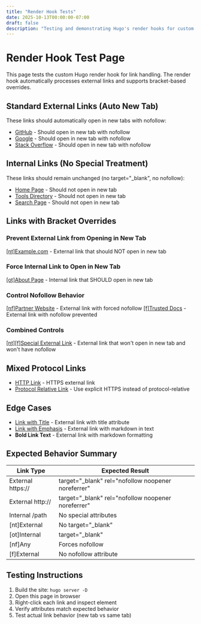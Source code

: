 ```yaml
---
title: "Render Hook Tests"
date: 2025-10-13T00:00:00-07:00
draft: false
description: "Testing and demonstrating Hugo's render hooks for custom link and image rendering in Markdown content."
---
```


# Render Hook Test Page

This page tests the custom Hugo render hook for link handling. The render hook automatically processes external links and supports bracket-based overrides.

## Standard External Links (Auto New Tab)

These links should automatically open in new tabs with nofollow:

- [GitHub](https://github.com) - Should open in new tab with nofollow
- [Google](https://google.com) - Should open in new tab with nofollow  
- [Stack Overflow](https://stackoverflow.com) - Should open in new tab with nofollow

## Internal Links (No Special Treatment)

These links should remain unchanged (no target="_blank", no nofollow):

- [Home Page](/) - Should not open in new tab
- [Tools Directory](/tools/) - Should not open in new tab
- [Search Page](/search/) - Should not open in new tab

## Links with Bracket Overrides

### Prevent External Link from Opening in New Tab
[[nt]Example.com](https://example.com) - External link that should NOT open in new tab

### Force Internal Link to Open in New Tab
[[ot]About Page](/search/) - Internal link that SHOULD open in new tab

### Control Nofollow Behavior
[[nf]Partner Website](https://partner-site.com) - External link with forced nofollow
[[f]Trusted Docs](https://docs.mysite.com) - External link with nofollow prevented

### Combined Controls
[[nt][f]Special External Link](https://special-site.com) - External link that won't open in new tab and won't have nofollow

## Mixed Protocol Links

- [HTTP Link](https://httpforever.com) - HTTPS external link
- [Protocol Relative Link](https://example.com) - Use explicit HTTPS instead of protocol-relative

## Edge Cases

- [Link with Title](https://example.com "Example Title") - External link with title attribute
- [Link with Emphasis](https://example.com) - External link with markdown in text
- **Bold Link Text** - External link with markdown formatting

## Expected Behavior Summary

| Link Type | Expected Result |
|-----------|----------------|
| External https:// | target="_blank" rel="nofollow noopener noreferrer" |
| External http:// | target="_blank" rel="nofollow noopener noreferrer" |
| Internal /path | No special attributes |
| [nt]External | No target="_blank" |
| [ot]Internal | target="_blank" |
| [nf]Any | Forces nofollow |
| [f]External | No nofollow attribute |

## Testing Instructions

1. Build the site: `hugo server -D`
2. Open this page in browser
3. Right-click each link and inspect element
4. Verify attributes match expected behavior
5. Test actual link behavior (new tab vs same tab)